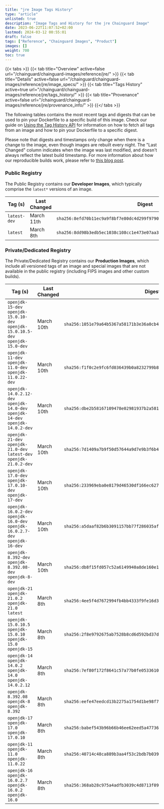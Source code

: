 ```yaml
---
title: "jre Image Tags History"
type: "article"
unlisted: true
description: "Image Tags and History for the jre Chainguard Image"
date: 2023-06-22T11:07:52+02:00
lastmod: 2024-03-12 00:55:01
draft: false
tags: ["Reference", "Chainguard Images", "Product"]
images: []
weight: 700
toc: true
---
```


{{< tabs >}}
{{< tab title="Overview" active=false url="/chainguard/chainguard-images/reference/jre/" >}}
{{< tab title="Details" active=false url="/chainguard/chainguard-images/reference/jre/image_specs/" >}}
{{< tab title="Tags History" active=true url="/chainguard/chainguard-images/reference/jre/tags_history/" >}}
{{< tab title="Provenance" active=false url="/chainguard/chainguard-images/reference/jre/provenance_info/" >}}
{{</ tabs >}}

The following tables contains the most recent tags and digests that can be used to pin your Dockerfile to a specific build of this image. Check our guide on [Using the Tag History API](/chainguard/chainguard-images/using-the-tag-history-api/) for information on how to fetch all tags from an image and how to pin your Dockerfile to a specific digest.

Please note that digests and timestamps only change when there is a change to the image, even though images are rebuilt every night. The "Last Changed" column indicates when the image was last modified, and doesn't always reflect the latest build timestamp. For more information about how our reproducible builds work, please refer to [this blog post](https://www.chainguard.dev/unchained/reproducing-chainguards-reproducible-image-builds).

### Public Registry
The Public Registry contains our **Developer Images**, which typically comprise the `latest*` versions of an image.

| Tag (s)       | Last Changed | Digest                                                                    |
|---------------|--------------|---------------------------------------------------------------------------|
|  `latest-dev` | March 11th   | `sha256:8efd70b11ec9a9f8bf7e80dc4d299f9790c081696603301d156c54c39a609353` |
|  `latest`     | March 8th    | `sha256:8dd98b3edb5ec1038c108cc1e473e07aa3906c88b49afbbc5dd3cd9d8c7cb6bf` |


### Private/Dedicated Registry
The Private/Dedicated Registry contains our **Production Images**, which include all versioned tags of an image and special images that are not available in the public registry (including FIPS images and other custom builds).

| Tag (s)                                                                            | Last Changed | Digest                                                                    |
|------------------------------------------------------------------------------------|--------------|---------------------------------------------------------------------------|
|  `openjdk-15-dev` `openjdk-15.0.10-dev` `openjdk-15.0.10.5-dev` `openjdk-15.0-dev` | March 10th   | `sha256:1051e79a64b5367a58171b3e36a0cb4a42a33aea81a3bb3e90d040b7527c0566` |
|  `openjdk-11-dev` `openjdk-11.0-dev` `openjdk-11.0.22-dev`                         | March 10th   | `sha256:f1f0c2e9fc6fd036439b0a8232799b8b4d1af8a18506732ec153e17b25d1d1e9` |
|  `openjdk-14.0.2.12-dev` `openjdk-14.0-dev` `openjdk-14-dev` `openjdk-14.0.2-dev`  | March 10th   | `sha256:dbe2b58167109478e02981937b2a5818f5c35ff61ccc6a115159183907940b13` |
|  `openjdk-21-dev` `openjdk-21.0-dev` `latest-dev` `openjdk-21.0.2-dev`             | March 10th   | `sha256:7d1409a7b9f50d57644a9d7e9b3f6b4dcda2529988a14a82e99178dd5f125972` |
|  `openjdk-17.0-dev` `openjdk-17.0.10-dev` `openjdk-17-dev`                         | March 10th   | `sha256:233969eba0e8179d46530df166ec62700c01c9b9f73549b2e02599487ee8c44a` |
|  `openjdk-16.0.2-dev` `openjdk-16.0-dev` `openjdk-16.0.2.7-dev` `openjdk-16-dev`   | March 10th   | `sha256:a5daaf82b6b3091157bb77f286035af0fbb475a7ac1c475f718079774e1ff213` |
|  `openjdk-8.392-dev` `openjdk-8.392.08-dev` `openjdk-8-dev`                        | March 10th   | `sha256:db8f15fd057c52a6149940a8de160e14016c1a919eb32128a956f2ea25efeca0` |
|  `openjdk-21` `openjdk-21.0.2` `openjdk-21.0` `latest`                             | March 8th    | `sha256:4ee5f4d7672994fb4bb4333f9fe16d3c19788ecf1afbcf7251f2c48d40310520` |
|  `openjdk-15.0.10.5` `openjdk-15.0.10` `openjdk-15.0` `openjdk-15`                 | March 8th    | `sha256:2f8e9792675ab7528b8cd6d592bd37d6add0e77acd2a1da7d074fa318816e8a4` |
|  `openjdk-14` `openjdk-14.0.2` `openjdk-14.0` `openjdk-14.0.2.12`                  | March 8th    | `sha256:7ef80f172f8641c57a77b0fe05336106e379a46ebcc2c8bfa423256b9b109baf` |
|  `openjdk-8.392.08` `openjdk-8` `openjdk-8.392`                                    | March 8th    | `sha256:eefe47eedcd13b2275a1754d1be98f7a360f9a859894d6c66bd7c2256809b445` |
|  `openjdk-17` `openjdk-17.0` `openjdk-17.0.10`                                     | March 8th    | `sha256:babef543b96b66b46ee62eed5a4773659cdfa745b56d98471c9430cc71074a9f` |
|  `openjdk-11` `openjdk-11.0` `openjdk-11.0.22`                                     | March 8th    | `sha256:40714c48ca889b3aa4f53c2bdb7b039c38a5788043738c19875e5c3d6d4a7502` |
|  `openjdk-16` `openjdk-16.0.2.7` `openjdk-16.0.2` `openjdk-16.0`                   | March 8th    | `sha256:368ab28c975a4adfb3039c4d8713f095407e380dd09a0c91d4eff850af8be3c4` |

